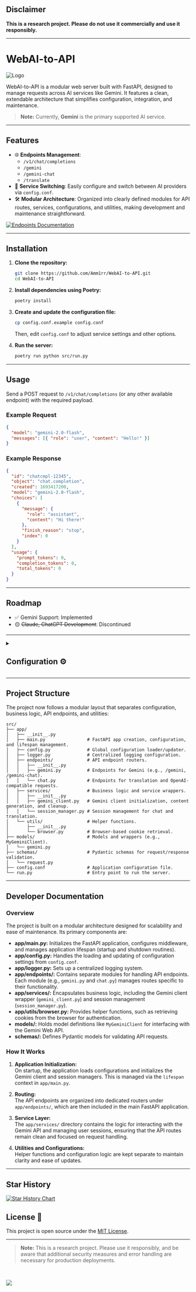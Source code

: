 ## Disclaimer

**This is a research project. Please do not use it commercially and use it responsibly.**

<hr>

# WebAI-to-API

![Logo](assets/Server-Run.png)

WebAI-to-API is a modular web server built with FastAPI, designed to manage requests across AI services like Gemini. It features a clean, extendable architecture that simplifies configuration, integration, and maintenance.

> **Note:** Currently, **Gemini** is the primary supported AI service.

---

## Features

- 🌐 **Endpoints Management**:
  - `/v1/chat/completions`
  - `/gemini`
  - `/gemini-chat`
  - `/translate`
- 🔄 **Service Switching**: Easily configure and switch between AI providers via `config.conf`.
- 🛠️ **Modular Architecture**: Organized into clearly defined modules for API routes, services, configurations, and utilities, making development and maintenance straightforward.

[![Endpoints Documentation](assets/Endpoints-Docs-Thumb.png)](assets/Endpoints-Docs.png)

---

## Installation

1. **Clone the repository:**

   ```bash
   git clone https://github.com/Amm1rr/WebAI-to-API.git
   cd WebAI-to-API
   ```

2. **Install dependencies using Poetry:**

   ```bash
   poetry install
   ```

3. **Create and update the configuration file:**

   ```bash
   cp config.conf.example config.conf
   ```

   Then, edit `config.conf` to adjust service settings and other options.

4. **Run the server:**

   ```bash
   poetry run python src/run.py
   ```

---

## Usage

Send a POST request to `/v1/chat/completions` (or any other available endpoint) with the required payload.

### Example Request

```json
{
  "model": "gemini-2.0-flash",
  "messages": [{ "role": "user", "content": "Hello!" }]
}
```

### Example Response

```json
{
  "id": "chatcmpl-12345",
  "object": "chat.completion",
  "created": 1693417200,
  "model": "gemini-2.0-flash",
  "choices": [
    {
      "message": {
        "role": "assistant",
        "content": "Hi there!"
      },
      "finish_reason": "stop",
      "index": 0
    }
  ],
  "usage": {
    "prompt_tokens": 0,
    "completion_tokens": 0,
    "total_tokens": 0
  }
}
```

---

## Roadmap

- ✅ Gemini Support: Implemented
- 🟡 ~~Claude, ChatGPT Development~~: Discontinued

---

<details>
  <summary>
    <h2>Configuration ⚙️</h2>
  </summary>

### Key Configuration Options

| Section     | Option     | Description                                | Example Value |
| ----------- | ---------- | ------------------------------------------ | ------------- |
| [AI]        | default_ai | Default service for `/v1/chat/completions` | `gemini`      |
| [EnabledAI] | gemini     | Enable/disable Gemini service              | `true`        |
| [Browser]   | name       | Browser for cookie-based authentication    | `firefox`     |

The complete configuration template is available in [`WebAI-to-API/config.conf.example`](WebAI-to-API/config.conf.example).  
If the cookies are left empty, the application will automatically retrieve them using the default browser specified.

---

### Sample `config.conf`

```ini
[AI]
# Default AI service.
default_ai = gemini

# Default model for Gemini.
default_model_gemini = gemini-2.0-flash

# Gemini cookies (leave empty to use browser_cookies3 for automatic authentication).
gemini_cookie_1psid =
gemini_cookie_1psidts =

[EnabledAI]
# Enable or disable AI services.
gemini = true

[Browser]
# Default browser options: firefox, brave, chrome, edge, safari.
name = firefox
```

</details>

---

## Project Structure

The project now follows a modular layout that separates configuration, business logic, API endpoints, and utilities:

```plaintext
src/
├── app/
│   ├── __init__.py
│   ├── main.py                # FastAPI app creation, configuration, and lifespan management.
│   ├── config.py              # Global configuration loader/updater.
│   ├── logger.py              # Centralized logging configuration.
│   ├── endpoints/             # API endpoint routers.
│   │   ├── __init__.py
│   │   ├── gemini.py          # Endpoints for Gemini (e.g., /gemini, /gemini-chat).
│   │   └── chat.py            # Endpoints for translation and OpenAI-compatible requests.
│   ├── services/              # Business logic and service wrappers.
│   │   ├── __init__.py
│   │   ├── gemini_client.py   # Gemini client initialization, content generation, and cleanup.
│   │   └── session_manager.py # Session management for chat and translation.
│   └── utils/                 # Helper functions.
│       ├── __init__.py
│       └── browser.py         # Browser-based cookie retrieval.
├── models/                    # Models and wrappers (e.g., MyGeminiClient).
│   └── gemini.py
├── schemas/                   # Pydantic schemas for request/response validation.
│   └── request.py
├── config.conf                # Application configuration file.
└── run.py                     # Entry point to run the server.
```

---

## Developer Documentation

### Overview

The project is built on a modular architecture designed for scalability and ease of maintenance. Its primary components are:

- **app/main.py:** Initializes the FastAPI application, configures middleware, and manages application lifespan (startup and shutdown routines).
- **app/config.py:** Handles the loading and updating of configuration settings from `config.conf`.
- **app/logger.py:** Sets up a centralized logging system.
- **app/endpoints/:** Contains separate modules for handling API endpoints. Each module (e.g., `gemini.py` and `chat.py`) manages routes specific to their functionality.
- **app/services/:** Encapsulates business logic, including the Gemini client wrapper (`gemini_client.py`) and session management (`session_manager.py`).
- **app/utils/browser.py:** Provides helper functions, such as retrieving cookies from the browser for authentication.
- **models/:** Holds model definitions like `MyGeminiClient` for interfacing with the Gemini Web API.
- **schemas/:** Defines Pydantic models for validating API requests.

### How It Works

1. **Application Initialization:**  
   On startup, the application loads configurations and initializes the Gemini client and session managers. This is managed via the `lifespan` context in `app/main.py`.

2. **Routing:**  
   The API endpoints are organized into dedicated routers under `app/endpoints/`, which are then included in the main FastAPI application.

3. **Service Layer:**  
   The `app/services/` directory contains the logic for interacting with the Gemini API and managing user sessions, ensuring that the API routes remain clean and focused on request handling.

4. **Utilities and Configurations:**  
   Helper functions and configuration logic are kept separate to maintain clarity and ease of updates.

---

## Star History

[![Star History Chart](https://api.star-history.com/svg?repos=Amm1rr/WebAI-to-API&type=Date)](https://www.star-history.com/#Amm1rr/WebAI-to-API&Date)

## License 📜

This project is open source under the [MIT License](LICENSE).

---

> **Note:** This is a research project. Please use it responsibly, and be aware that additional security measures and error handling are necessary for production deployments.

<br>

[![](https://visitcount.itsvg.in/api?id=amm1rr&label=V&color=0&icon=2&pretty=true)](https://github.com/Amm1rr/)
